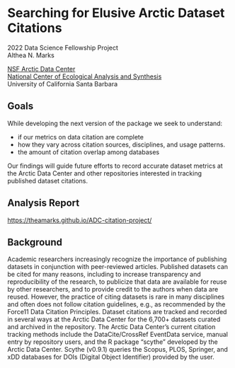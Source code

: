 # Searching for Elusive Arctic Dataset Citations
2022 Data Science Fellowship Project  
Althea N. Marks

[NSF Arctic Data Center](https://arcticdata.io/)  
[National Center of Ecological Analysis and Synthesis](https://www.nceas.ucsb.edu/)  
University of California Santa Barbara

## Goals

While developing the next version of the package we seek to understand:

  - if our metrics on data citation are complete
  - how they vary across citation sources, disciplines, and usage patterns. 
  - the amount of citation overlap among databases

Our findings will guide future efforts to record accurate dataset metrics at the Arctic Data Center and other repositories interested in tracking published dataset citations.

## Analysis Report

<https://theamarks.github.io/ADC-citation-project/>

## Background

Academic researchers increasingly recognize the importance of publishing datasets in conjunction with peer-reviewed articles. 
Published datasets can be cited for many reasons, including to increase transparency and reproducibility of the research, to publicize that data are available for reuse by other researchers, and to provide credit to the authors when data are reused. 
However, the practice of citing datasets is rare in many disciplines and often does not follow citation guidelines, e.g., as recommended by the Force11 Data Citation Principles. 
Dataset citations are tracked and recorded in several ways at the Arctic Data Center for the 6,700+ datasets curated and archived in the repository. 
The Arctic Data Center’s current citation tracking methods include the DataCite/CrossRef EventData service, manual entry by repository users, and the R package “scythe” developed by the Arctic Data Center. Scythe (v0.9.1) queries the Scopus, PLOS, Springer, and xDD databases for DOIs (Digital Object Identifier) provided by the user. 


